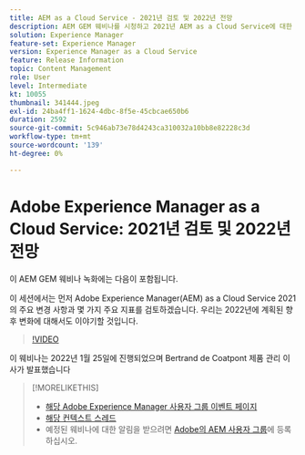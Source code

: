 ```yaml
---
title: AEM as a Cloud Service - 2021년 검토 및 2022년 전망
description: AEM GEM 웨비나를 시청하고 2021년 AEM as a Cloud Service에 대한 리뷰를 확인하십시오. 2022년에 제공할 기능에 대한 개요도 살펴보십시오.
solution: Experience Manager
feature-set: Experience Manager
version: Experience Manager as a Cloud Service
feature: Release Information
topic: Content Management
role: User
level: Intermediate
kt: 10055
thumbnail: 341444.jpeg
exl-id: 24ba4ff1-1624-4dbc-8f5e-45cbcae650b6
duration: 2592
source-git-commit: 5c946ab73e78d4243ca310032a10bb8e82228c3d
workflow-type: tm+mt
source-wordcount: '139'
ht-degree: 0%

---
```


# Adobe Experience Manager as a Cloud Service: 2021년 검토 및 2022년 전망

이 AEM GEM 웨비나 녹화에는 다음이 포함됩니다.

이 세션에서는 먼저 Adobe Experience Manager(AEM) as a Cloud Service 2021의 주요 변경 사항과 몇 가지 주요 지표를 검토하겠습니다. 우리는 2022년에 계획된 향후 변화에 대해서도 이야기할 것입니다.

>[!VIDEO](https://video.tv.adobe.com/v/341444/?quality=12&learn=on)

이 웨비나는 2022년 1월 25일에 진행되었으며 Bertrand de Coatpont 제품 관리 이사가 발표했습니다

>[!MORELIKETHIS]
>
>* [해당 Adobe Experience Manager 사용자 그룹 이벤트 페이지](https://experienceleaguecommunities.adobe.com/t5/adobe-experience-manager-blogs/aem-gems-adobe-experience-manager-aem-as-a-cloud-service-2021/ba-p/437266?profile.language=ko)
>* [해당 컨텍스트 스레드](https://adobe.ly/3rqbSOz)
>* 예정된 웨비나에 대한 알림을 받으려면 [Adobe의 AEM 사용자 그룹](https://aem-augs.adobe.com/)에 등록하십시오.
